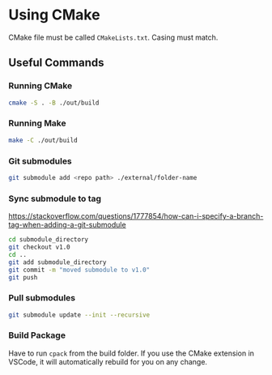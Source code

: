 # Using CMake

CMake file must be called `CMakeLists.txt`. Casing must match.

## Useful Commands

### Running CMake

```bash
cmake -S . -B ./out/build
```

### Running Make

```bash
make -C ./out/build
```

### Git submodules

```bash
git submodule add <repo path> ./external/folder-name
```

### Sync submodule to tag

https://stackoverflow.com/questions/1777854/how-can-i-specify-a-branch-tag-when-adding-a-git-submodule

```bash
cd submodule_directory
git checkout v1.0
cd ..
git add submodule_directory
git commit -m "moved submodule to v1.0"
git push
```

### Pull submodules

```bash
git submodule update --init --recursive
```

### Build Package

Have to run `cpack` from the build folder.
If you use the CMake extension in VSCode, it will automatically rebuild for you
on any change.